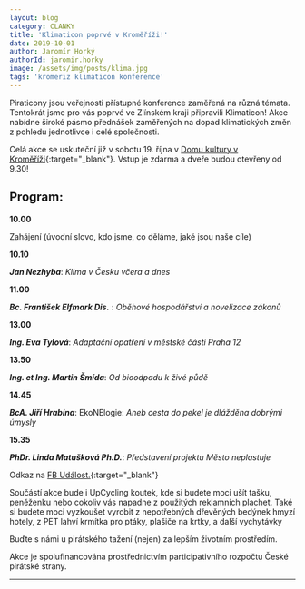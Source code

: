 ```yaml
---
layout: blog
category: CLANKY
title: 'Klimaticon poprvé v Kroměříži!'
date: 2019-10-01
author: Jaromír Horký
authorId: jaromir.horky
image: /assets/img/posts/klima.jpg
tags: 'kromeriz klimaticon konference'   
---
```


Piraticony jsou veřejnosti přístupné konference zaměřená na různá témata. Tentokrát jsme pro vás poprvé ve Zlínském kraji připravili Klimaticon! Akce nabídne široké pásmo přednášek zaměřených na dopad klimatických změn z pohledu jednotlivce i celé společnosti.

Celá akce se uskuteční již v sobotu 19. října v [Domu kultury v Kroměříži](https://www.dk-kromeriz.cz/){:target="_blank"}. Vstup je zdarma a dveře budou otevřeny od 9.30!

## **Program:**
**10.00** 

Zahájení (úvodní slovo, kdo jsme, co děláme, jaké jsou naše cíle)

**10.10** 

***Jan Nezhyba***: *Klima v Česku včera a dnes*

**11.00** 

***Bc. František Elfmark Dis.*** : *Oběhové hospodářství a novelizace zákonů*

**13.00** 

***Ing. Eva Tylová***: *Adaptační opatření v městské části Praha 12*

**13.50** 

***Ing. et Ing. Martin Šmída***: *Od bioodpadu k živé půdě*

**14.45** 

***BcA. Jiří Hrabina***: EkoNElogie: *Aneb cesta do pekel je dlážděna dobrými úmysly*

**15.35** 

***PhDr. Linda Matušková Ph.D.***: *Představení projektu Město neplastuje*


Odkaz na [FB Událost.](https://www.facebook.com/events/656174491557832/){:target="_blank"}

Součástí akce bude i UpCycling koutek, kde si budete moci ušít tašku, peněženku nebo cokoliv vás napadne z použitých reklamních plachet. Také si budete moci vyzkoušet vyrobit z nepotřebných dřevěných bedýnek hmyzí hotely, z PET lahví krmítka pro ptáky, plašiče na krtky, a další vychytávky

Buďte s námi u pirátského tažení (nejen) za lepším životním prostředím.

Akce je spolufinancována prostřednictvím participativního rozpočtu České pirátské strany. 

---
